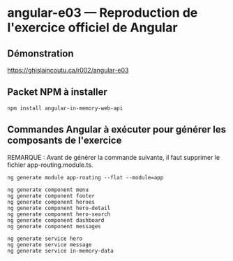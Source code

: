 # angular-e03 &mdash; Reproduction de l'exercice officiel de Angular

## Démonstration
https://ghislaincoutu.ca/r002/angular-e03

## Packet NPM à installer
```
npm install angular-in-memory-web-api
```

## Commandes Angular à exécuter pour générer les composants de l'exercice
REMARQUE : Avant de générer la commande suivante, il faut supprimer le fichier app-routing.module.ts.
```
ng generate module app-routing --flat --module=app

ng generate component menu
ng generate component footer
ng generate component heroes
ng generate component hero-detail
ng generate component hero-search
ng generate component dashboard
ng generate component messages

ng generate service hero
ng generate service message
ng generate service in-memory-data
```

